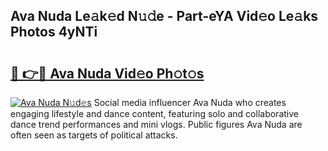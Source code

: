 ## Ava Nuda Le𝚊k𝚎d N𝚞𝚍e - Part-eYA Vid𝚎o Le𝚊ks Photos 4yNTi

# <h2><a href="http://fbdr2hj.evod.top/?m=Ava+Nuda">🔗 👉🔴 Ava Nuda Vid𝚎o Ph𝚘t𝚘s</a></h2>

[![Ava Nuda N𝚞d𝚎s](https://i.imgur.com/8V9OHl7.gif)](http://fbdr2hj.evod.top/?m=Ava+Nuda)
Social media influencer Ava Nuda who creates engaging lifestyle and dance content, featuring solo and collaborative dance trend performances and mini vlogs. Public figures Ava Nuda are often seen as targets of political attacks. 
